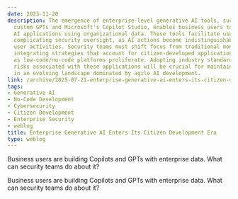 ```yaml
---
date: 2023-11-20
description: The emergence of enterprise-level generative AI tools, such as OpenAI's
  custom GPTs and Microsoft's Copilot Studio, enables business users to easily create
  AI applications using organizational data. These tools facilitate user impersonation,
  complicating security oversight, as AI actions become indistinguishable from legitimate
  user activities. Security teams must shift focus from traditional monitoring to
  integrating strategies that account for citizen-developed applications, particularly
  as low-code/no-code platforms proliferate. Adopting industry standards for assessing
  risks associated with these applications will be crucial for maintaining security
  in an evolving landscape dominated by agile AI development.
link: /archive/2025-07-21-enterprise-generative-ai-enters-its-citizen-development-era
tags:
- Generative AI
- No-Code Development
- Cybersecurity
- Citizen Development
- Enterprise Security
- weblog
title: Enterprise Generative AI Enters Its Citizen Development Era
type: weblog
---
```


Business users are building Copilots and GPTs with enterprise data. What can security teams do about it?

Business users are building Copilots and GPTs with enterprise data. What can security teams do about it?

